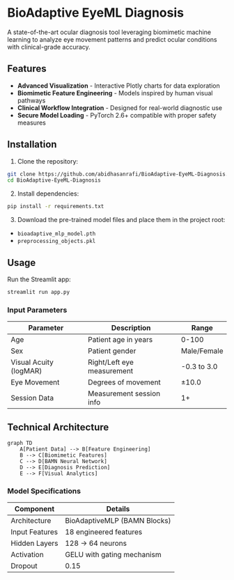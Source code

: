 # BioAdaptive EyeML Diagnosis

A state-of-the-art ocular diagnosis tool leveraging biomimetic machine learning to analyze eye movement patterns and predict ocular conditions with clinical-grade accuracy.

## Features 

- **Advanced Visualization** - Interactive Plotly charts for data exploration
- **Biomimetic Feature Engineering** - Models inspired by human visual pathways
- **Clinical Workflow Integration** - Designed for real-world diagnostic use
- **Secure Model Loading** - PyTorch 2.6+ compatible with proper safety measures

## Installation

1. Clone the repository:
```bash
git clone https://github.com/abidhasanrafi/BioAdaptive-EyeML-Diagnosis.git
cd BioAdaptive-EyeML-Diagnosis
```

2. Install dependencies:
```bash
pip install -r requirements.txt
```

3. Download the pre-trained model files and place them in the project root:
- `bioadaptive_mlp_model.pth`
- `preprocessing_objects.pkl`

## Usage

Run the Streamlit app:
```bash
streamlit run app.py
```

### Input Parameters
| Parameter | Description | Range |
|-----------|-------------|-------|
| Age | Patient age in years | 0-100 |
| Sex | Patient gender | Male/Female |
| Visual Acuity (logMAR) | Right/Left eye measurement | -0.3 to 3.0 |
| Eye Movement | Degrees of movement | ±10.0 |
| Session Data | Measurement session info | 1+ |

## Technical Architecture

```mermaid
graph TD
    A[Patient Data] --> B[Feature Engineering]
    B --> C[Biomimetic Features]
    C --> D[BAMN Neural Network]
    D --> E[Diagnosis Prediction]
    E --> F[Visual Analytics]
```

### Model Specifications
| Component | Details |
|-----------|---------|
| Architecture | BioAdaptiveMLP (BAMN Blocks) |
| Input Features | 18 engineered features |
| Hidden Layers | 128 → 64 neurons |
| Activation | GELU with gating mechanism |
| Dropout | 0.15 |
